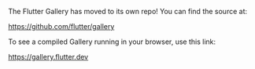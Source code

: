 The Flutter Gallery has moved to its own repo! You can find the source at:

https://github.com/flutter/gallery

To see a compiled Gallery running in your browser, use this link: 

https://gallery.flutter.dev
